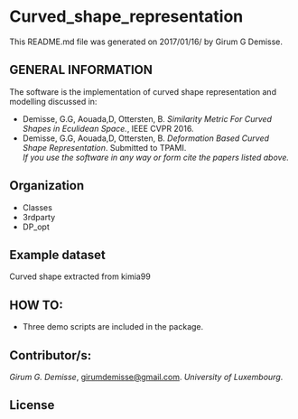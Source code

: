 # Curved_shape_representation
This README.md file was generated on 2017/01/16/ by Girum G Demisse.

## GENERAL INFORMATION 
The software is the implementation of curved shape representation
and modelling discussed in:
* Demisse, G.G, Aouada,D, Ottersten, B. *Similarity Metric For Curved
  Shapes in Eculidean Space.*, IEEE CVPR 2016.
* Demisse, G.G, Aouada,D, Ottersten, B. *Deformation Based Curved Shape
  Representation*. Submitted to TPAMI.<br />
*If you use the software in any way or form cite the papers listed above.*
   
## Organization
* Classes
* 3rdparty
* DP_opt
## Example dataset
Curved shape extracted from kimia99
## HOW TO:
* Three demo scripts are included in the package.
## Contributor/s:
*Girum G. Demisse*, girumdemisse@gmail.com. *University of 
 Luxembourg*.
## License 
 
